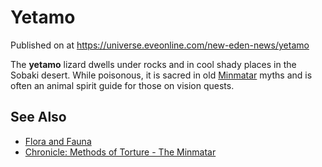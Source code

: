 # Yetamo
Published on  at https://universe.eveonline.com/new-eden-news/yetamo

The **yetamo** lizard dwells under rocks and in cool shady places in the Sobaki desert. While poisonous, it is sacred in old [Minmatar](1rpu7pfwTPVznAczjw2pOp) myths and is often an animal spirit guide for those on vision quests.

See Also
--------

-   [Flora and Fauna](3kiVIQv91cJvCI1fxrqJma)
-   [Chronicle: Methods of Torture - The Minmatar](5BUeO9J5neR2JjRf1fVVir)
